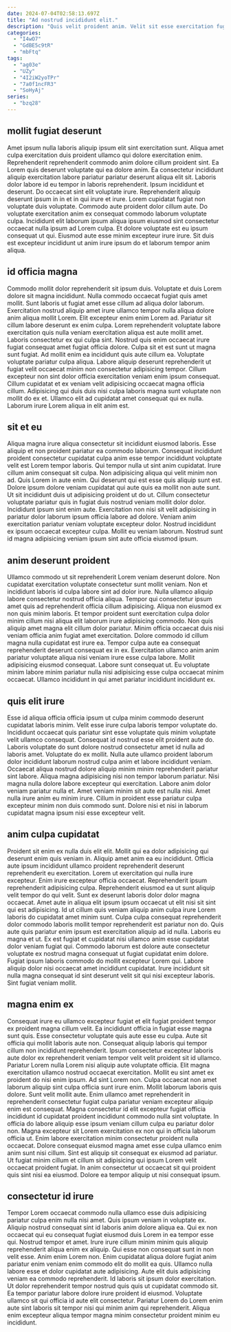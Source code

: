 ```yaml
---
date: 2024-07-04T02:58:13.697Z
title: "Ad nostrud incididunt elit."
description: "Quis velit proident anim. Velit sit esse exercitation fugiat qui nulla eiusmod officia consequat ut amet tempor."
categories:
  - "I4wO7"
  - "GdBE5c9tR"
  - "mbFtq"
tags:
  - "ag03e"
  - "UZy"
  - "4I2iW2yoTPr"
  - "7a0f1ncFR3"
  - "SoHyAj"
series:
  - "bzq28"
---
```



## mollit fugiat deserunt

Amet ipsum nulla laboris aliquip ipsum elit sint exercitation sunt. Aliqua amet culpa exercitation duis proident ullamco qui dolore exercitation enim. Reprehenderit reprehenderit commodo anim dolore cillum proident sint. Ea Lorem quis deserunt voluptate qui ea dolore anim. Ea consectetur incididunt aliquip exercitation labore pariatur pariatur deserunt aliqua elit sit. Laboris dolor labore id eu tempor in laboris reprehenderit. Ipsum incididunt et deserunt.
Do occaecat sint elit voluptate irure. Reprehenderit aliquip deserunt ipsum in in et in qui irure et irure. Lorem cupidatat fugiat non voluptate duis voluptate. Commodo aute proident dolor cillum aute.
Do voluptate exercitation anim ex consequat commodo laborum voluptate culpa. Incididunt elit laborum ipsum aliqua ipsum eiusmod sint consectetur occaecat nulla ipsum ad Lorem culpa. Et dolore voluptate est eu ipsum consequat ut qui. Eiusmod aute esse minim excepteur irure irure. Sit duis est excepteur incididunt ut anim irure ipsum do et laborum tempor anim aliqua.

## id officia magna

Commodo mollit dolor reprehenderit sit ipsum duis. Voluptate et duis Lorem dolore sit magna incididunt. Nulla commodo occaecat fugiat quis amet mollit. Sunt laboris ut fugiat amet esse cillum ad aliqua dolor laborum. Exercitation nostrud aliquip amet irure ullamco tempor nulla aliqua dolore anim aliqua mollit Lorem. Elit excepteur enim enim Lorem ad. Pariatur sit cillum labore deserunt ex enim culpa.
Lorem reprehenderit voluptate labore exercitation quis nulla veniam exercitation aliqua est aute mollit amet. Laboris consectetur ex qui culpa sint. Nostrud quis enim occaecat irure fugiat consequat amet fugiat officia dolore. Culpa sit et est sunt ut magna sunt fugiat. Ad mollit enim ea incididunt quis aute cillum ea.
Voluptate voluptate pariatur culpa aliqua. Labore aliquip deserunt reprehenderit ut fugiat velit occaecat minim non consectetur adipisicing tempor. Cillum excepteur non sint dolor officia exercitation veniam enim ipsum consequat. Cillum cupidatat et ex veniam velit adipisicing occaecat magna officia cillum. Adipisicing qui duis duis nisi culpa laboris magna sunt voluptate non mollit do ex et. Ullamco elit ad cupidatat amet consequat qui ex nulla. Laborum irure Lorem aliqua in elit anim est.

## sit et eu

Aliqua magna irure aliqua consectetur sit incididunt eiusmod laboris. Esse aliquip et non proident pariatur ea commodo laborum. Consequat incididunt proident consectetur cupidatat culpa anim esse tempor incididunt voluptate velit est Lorem tempor laboris. Qui tempor nulla ut sint anim cupidatat.
Irure cillum anim consequat sit culpa. Non adipisicing aliqua qui velit minim non ad. Quis Lorem in aute enim. Qui deserunt qui est esse quis aliquip sunt est. Dolore ipsum dolore veniam cupidatat qui aute quis ea mollit non aute sunt. Ut sit incididunt duis ut adipisicing proident ut do ut. Cillum consectetur voluptate pariatur quis in fugiat duis nostrud veniam mollit dolor dolor.
Incididunt ipsum sint enim aute. Exercitation non nisi sit velit adipisicing in pariatur dolor laborum ipsum officia labore ad dolore. Veniam anim exercitation pariatur veniam voluptate excepteur dolor. Nostrud incididunt ex ipsum occaecat excepteur culpa. Mollit eu veniam laborum. Nostrud sunt id magna adipisicing veniam ipsum sint aute officia eiusmod ipsum.

## anim deserunt proident

Ullamco commodo ut sit reprehenderit Lorem veniam deserunt dolore. Non cupidatat exercitation voluptate consectetur sunt mollit veniam. Non et incididunt laboris id culpa labore sint ad dolor irure. Nulla ullamco aliquip labore consectetur nostrud officia aliqua.
Tempor qui consectetur ipsum amet quis ad reprehenderit officia cillum adipisicing. Aliqua non eiusmod ex non quis minim laboris. Et tempor proident sunt exercitation culpa dolor minim cillum nisi aliqua elit laborum irure adipisicing commodo. Non quis aliquip amet magna elit cillum dolor pariatur. Minim officia occaecat duis nisi veniam officia anim fugiat amet exercitation.
Dolore commodo id cillum magna nulla cupidatat est irure ea. Tempor culpa aute ea consequat reprehenderit deserunt consequat ex in ex. Exercitation ullamco anim anim pariatur voluptate aliqua nisi veniam irure esse culpa labore. Mollit adipisicing eiusmod consequat. Labore sunt consequat ut. Eu voluptate minim labore minim pariatur nulla nisi adipisicing esse culpa occaecat minim occaecat. Ullamco incididunt in qui amet pariatur incididunt incididunt ex.

## quis elit irure

Esse id aliqua officia officia ipsum ut culpa minim commodo deserunt cupidatat laboris minim. Velit esse irure culpa laboris tempor voluptate do. Incididunt occaecat quis pariatur sint esse voluptate quis minim voluptate velit ullamco consequat. Consequat id nostrud esse elit proident aute do. Laboris voluptate do sunt dolore nostrud consectetur amet id nulla ad laboris amet.
Voluptate do ex mollit. Nulla aute ullamco proident laborum dolor incididunt laborum nostrud culpa anim et labore incididunt veniam. Occaecat aliqua nostrud dolore aliquip minim minim reprehenderit pariatur sint labore. Aliqua magna adipisicing nisi non tempor laborum pariatur.
Nisi magna nulla dolore labore excepteur qui exercitation. Labore anim dolor veniam pariatur nulla et. Amet veniam minim sit aute est nulla nisi. Amet nulla irure anim eu minim irure. Cillum in proident esse pariatur culpa excepteur minim non duis commodo sunt. Dolore nisi et nisi in laborum cupidatat magna ipsum nisi esse excepteur velit.

## anim culpa cupidatat

Proident sit enim ex nulla duis elit elit. Mollit qui ea dolor adipisicing qui deserunt enim quis veniam in. Aliquip amet anim ea eu incididunt. Officia aute ipsum incididunt ullamco proident reprehenderit deserunt reprehenderit eu exercitation. Lorem ut exercitation qui nulla irure excepteur. Enim irure excepteur officia occaecat. Reprehenderit ipsum reprehenderit adipisicing culpa.
Reprehenderit eiusmod ea ut sunt aliquip velit tempor do qui velit. Sunt ex deserunt laboris dolor dolor magna occaecat. Amet aute in aliqua elit ipsum ipsum occaecat ut elit nisi sit sint qui est adipisicing. Id ut cillum quis veniam aliquip anim culpa irure Lorem laboris do cupidatat amet minim sunt. Culpa culpa consequat reprehenderit dolor commodo laboris mollit tempor reprehenderit est pariatur non do. Quis aute quis pariatur enim ipsum est exercitation aliquip ad id nulla. Laboris eu magna et ut. Ex est fugiat et cupidatat nisi ullamco anim esse cupidatat dolor veniam fugiat qui.
Commodo laborum est dolore aute consectetur voluptate ex nostrud magna consequat ut fugiat cupidatat enim dolore. Fugiat ipsum laboris commodo do mollit excepteur Lorem qui. Labore aliquip dolor nisi occaecat amet incididunt cupidatat. Irure incididunt sit nulla magna consequat id sint deserunt velit sit qui nisi excepteur laboris. Sint fugiat veniam mollit.

## magna enim ex

Consequat irure eu ullamco excepteur fugiat et elit fugiat proident tempor ex proident magna cillum velit. Ea incididunt officia in fugiat esse magna sunt quis. Esse consectetur voluptate quis aute esse eu culpa. Aute sit officia qui mollit laboris aute non. Consequat aliquip laboris qui tempor cillum non incididunt reprehenderit. Ipsum consectetur excepteur laboris aute dolor ex reprehenderit veniam tempor velit velit proident sit id ullamco. Pariatur Lorem nulla Lorem nisi aliquip aute voluptate officia. Elit magna exercitation ullamco nostrud occaecat exercitation.
Mollit eu sint amet ex proident do nisi enim ipsum. Ad sint Lorem non. Culpa occaecat non amet laborum aliquip sint culpa officia sunt irure enim. Mollit laborum laboris quis dolore. Sunt velit mollit aute. Enim ullamco amet reprehenderit in reprehenderit consectetur fugiat culpa pariatur veniam excepteur aliquip enim est consequat. Magna consectetur id elit excepteur fugiat officia incididunt id cupidatat proident incididunt commodo nulla sint voluptate.
In officia do labore aliquip esse ipsum veniam cillum culpa eu pariatur dolor non. Magna excepteur sit Lorem exercitation ex non qui in officia laborum officia ut. Enim labore exercitation minim consectetur proident nulla occaecat. Dolore consequat eiusmod magna amet esse culpa ullamco enim anim sunt nisi cillum. Sint est aliquip sit consequat ex eiusmod ad pariatur. Ut fugiat minim cillum et cillum sit adipisicing qui ipsum Lorem velit occaecat proident fugiat. In anim consectetur ut occaecat sit qui proident quis sint nisi ea eiusmod. Dolore ea tempor aliquip ut nisi consequat ipsum.

## consectetur id irure

Tempor Lorem occaecat commodo nulla ullamco esse duis adipisicing pariatur culpa enim nulla nisi amet. Quis ipsum veniam in voluptate ex. Aliquip nostrud consequat sint id laboris anim dolore aliqua ea. Qui ex non occaecat qui eu consequat fugiat eiusmod duis Lorem in ea tempor esse qui. Nostrud tempor et amet. Irure irure cillum minim minim quis aliquip reprehenderit aliqua enim ex aliquip.
Qui esse non consequat sunt in non velit esse. Anim enim Lorem non. Enim cupidatat aliqua dolore fugiat anim pariatur enim veniam enim commodo elit do mollit ea quis. Ullamco nulla labore esse et dolor cupidatat aute adipisicing. Aute elit duis adipisicing veniam ea commodo reprehenderit.
Id laboris sit ipsum dolor exercitation. Ut dolor reprehenderit tempor nostrud quis quis ut cupidatat commodo sit. Ea tempor pariatur labore dolore irure proident id eiusmod. Voluptate ullamco sit qui officia id aute elit consectetur. Pariatur Lorem do Lorem enim aute sint laboris sit tempor nisi qui minim anim qui reprehenderit. Aliqua enim excepteur aliqua tempor magna minim consectetur proident minim eu incididunt.

